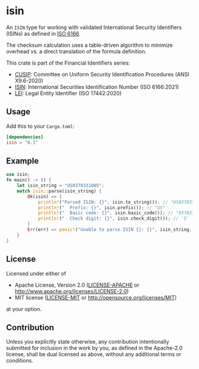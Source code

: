 isin
====
An `ISIN` type for working with validated International Security Identifiers (ISINs) as defined in
[ISO 6166](https://www.iso.org/standard/78502.html).

The checksum calculation uses a table-driven algorithm to minimize overhead _vs._ a direct translation of the formula
definition.

This crate is part of the Financial Identifiers series:

* [CUSIP](https://crates.io/crates/cusip): Committee on Uniform Security Identification Procedures (ANSI X9.6-2020)
* [ISIN](https://crates.io/crates/isin): International Securities Identification Number (ISO 6166:2021)
* [LEI](https://crates.io/crates/lei): Legal Entity Identifier (ISO 17442:2020)

## Usage

Add this to your `Cargo.toml`:

```toml
[dependencies]
isin = "0.1"
```


## Example

```rust
use isin;
fn main() -> () {
    let isin_string = "US0378331005";
    match isin::parse(isin_string) {
        Ok(isin) => {
            println!("Parsed ISIN: {}", isin.to_string()); // "US0378331005"
            println!("  Prefix: {}", isin.prefix()); // "US"
            println!("  Basic code: {}", isin.basic_code()); // "037833100"
            println!("  Check digit: {}", isin.check_digit()); // '5'
        }
        Err(err) => panic!("Unable to parse ISIN {}: {}", isin_string, err),
    }
}
```


## License

Licensed under either of

 * Apache License, Version 2.0
   ([LICENSE-APACHE](LICENSE-APACHE) or http://www.apache.org/licenses/LICENSE-2.0)
 * MIT license
   ([LICENSE-MIT](LICENSE-MIT) or http://opensource.org/licenses/MIT)

at your option.


## Contribution

Unless you explicitly state otherwise, any contribution intentionally submitted
for inclusion in the work by you, as defined in the Apache-2.0 license, shall be
dual licensed as above, without any additional terms or conditions.
